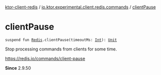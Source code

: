 [ktor-client-redis](../index.md) / [io.ktor.experimental.client.redis.commands](index.md) / [clientPause](./client-pause.md)

# clientPause

`suspend fun `[`Redis`](../io.ktor.experimental.client.redis/-redis/index.md)`.clientPause(timeoutMs: `[`Int`](https://kotlinlang.org/api/latest/jvm/stdlib/kotlin/-int/index.html)`): `[`Unit`](https://kotlinlang.org/api/latest/jvm/stdlib/kotlin/-unit/index.html)

Stop processing commands from clients for some time.

https://redis.io/commands/client-pause

**Since**
2.9.50

